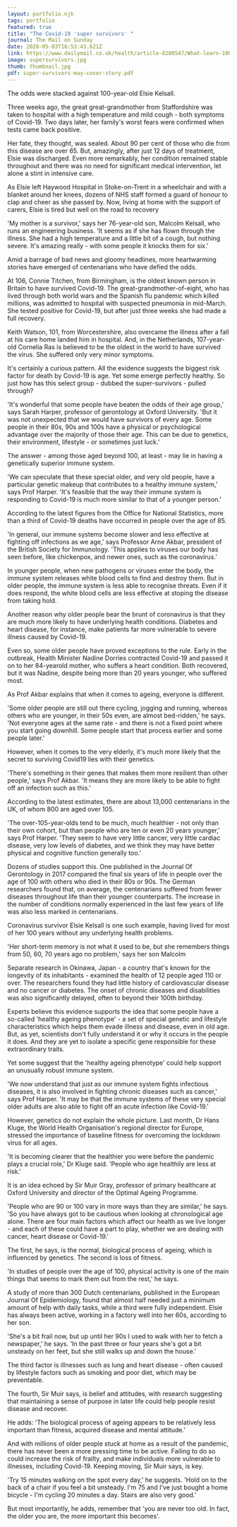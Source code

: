 ```yaml
---
layout: portfolio.njk
tags: portfolio
featured: true
title: "The Covid-19 'super survivors' "
journal: The Mail on Sunday
date: 2020-05-03T16:53:43.621Z
link: https://www.dailymail.co.uk/health/article-8280547/What-learn-100-year-old-super-survivors-caught-coronavirus-lived.html
image: supersurvivors.jpg
thumb: thumbnail.jpg
pdf: super-survivors-may-cover-story.pdf
---
```

The odds were stacked against 100-year-old Elsie Kelsall. 

Three weeks ago, the great great-grandmother from Staffordshire was taken to hospital with a high temperature and mild cough - both symptoms of Covid-19. Two days later, her family's worst fears were confirmed when tests came back positive.

Her fate, they thought, was sealed. About 90 per cent of those who die from this disease are over 65. But, amazingly, after just 12 days of treatment, Elsie was discharged. Even more remarkably, her condition remained stable throughout and there was no need for significant medical intervention, let alone a stint in intensive care.

As Elsie left Haywood Hospital in Stoke-on-Trent in a wheelchair and with a blanket around her knees, dozens of NHS staff formed a guard of honour to clap and cheer as she passed by. Now, living at home with the support of carers, Elsie is tired but well on the road to recovery

'My mother is a survivor,' says her 76-year-old son, Malcolm Kelsall, who runs an engineering business. 'It seems as if she has flown through the illness. She had a high temperature and a little bit of a cough, but nothing severe. It's amazing really - with some people it knocks them for six.'

Amid a barrage of bad news and gloomy headlines, more heartwarming stories have emerged of centenarians who have defied the odds. 

At 106, Connie Titchen, from Birmingham, is the oldest known person in Britain to have survived Covid-19. The great-grandmother-of-eight, who has lived through both world wars and the Spanish flu pandemic which killed millions, was admitted to hospital with suspected pneumonia in mid-March. She tested positive for Covid-19, but after just three weeks she had made a full recovery.

Keith Watson, 101, from Worcestershire, also overcame the illness after a fall at his care home landed him in hospital. And, in the Netherlands, 107-year-old Cornelia Ras is believed to be the oldest in the world to have survived the virus. She suffered only very minor symptoms.

It's certainly a curious pattern. All the evidence suggests the biggest risk factor for death by Covid-19 is age. Yet some emerge perfectly healthy. So just how has this select group - dubbed the super-survivors - pulled through?

'It's wonderful that some people have beaten the odds of their age group,' says Sarah Harper, professor of gerontology at Oxford University. 'But it was not unexpected that we would have survivors of every age. Some people in their 80s, 90s and 100s have a physical or psychological advantage over the majority of those their age. This can be due to genetics, their environment, lifestyle - or sometimes just luck.'

The answer - among those aged beyond 100, at least - may lie in having a genetically superior immune system. 

'We can speculate that these special older, and very old people, have a particular genetic makeup that contributes to a healthy immune system,' says Prof Harper. 'It's feasible that the way their immune system is responding to Covid-19 is much more similar to that of a younger person.'

According to the latest figures from the Office for National Statistics, more than a third of Covid-19 deaths have occurred in people over the age of 85.

'In general, our immune systems become slower and less effective at fighting off infections as we age,' says Professor Arne Akbar, president of the British Society for Immunology. 'This applies to viruses our body has seen before, like chickenpox, and newer ones, such as the coronavirus.'

In younger people, when new pathogens or viruses enter the body, the immune system releases white blood cells to find and destroy them. But in older people, the immune system is less able to recognise threats. Even if it does respond, the white blood cells are less effective at stoping the disease from taking hold.

Another reason why older people bear the brunt of coronavirus is that they are much more likely to have underlying health conditions. Diabetes and heart disease, for instance, make patients far more vulnerable to severe illness caused by Covid-19.

Even so, some older people have proved exceptions to the rule. Early in the outbreak, Health Minister Nadine Dorries contracted Covid-19 and passed it on to her 84-yearold mother, who suffers a heart condition. Both recovered, but it was Nadine, despite being more than 20 years younger, who suffered most.

As Prof Akbar explains that when it comes to ageing, everyone is different. 

'Some older people are still out there cycling, jogging and running, whereas others who are younger, in their 50s even, are almost bed-ridden,' he says. 'Not everyone ages at the same rate - and there is not a fixed point where you start going downhill. Some people start that process earlier and some people later.'

However, when it comes to the very elderly, it's much more likely that the secret to surviving Covid19 lies with their genetics. 

'There's something in their genes that makes them more resilient than other people,' says Prof Akbar. 'It means they are more likely to be able to fight off an infection such as this.' 

According to the latest estimates, there are about 13,000 centenarians in the UK, of whom 800 are aged over 105.

'The over-105-year-olds tend to be much, much healthier - not only than their own cohort, but than people who are ten or even 20 years younger,' says Prof Harper. 'They seem to have very little cancer, very little cardiac disease, very low levels of diabetes, and we think they may have better physical and cognitive function generally too.' 

Dozens of studies support this. One published in the Journal Of Gerontology in 2017 compared the final six years of life in people over the age of 100 with others who died in their 80s or 90s. The German researchers found that, on average, the centenarians suffered from fewer diseases throughout life than their younger counterparts. The increase in the number of conditions normally experienced in the last few years of life was also less marked in centenarians.

Coronavirus survivor Elsie Kelsall is one such example, having lived for most of her 100 years without any underlying health problems. 

'Her short-term memory is not what it used to be, but she remembers things from 50, 60, 70 years ago no problem,' says her son Malcolm

Separate research in Okinawa, Japan - a country that's known for the longevity of its inhabitants - examined the health of 12 people aged 110 or over. The researchers found they had little history of cardiovascular disease and no cancer or diabetes. The onset of chronic diseases and disabilities was also significantly delayed, often to beyond their 100th birthday.

Experts believe this evidence supports the idea that some people have a so-called 'healthy ageing phenotype' - a set of special genetic and lifestyle characteristics which helps them evade illness and disease, even in old age. But, as yet, scientists don't fully understand it or why it occurs in the people it does. And they are yet to isolate a specific gene responsible for these extraordinary traits. 

Yet some suggest that the 'healthy ageing phenotype' could help support an unusually robust immune system.

'We now understand that just as our immune system fights infectious diseases, it is also involved in fighting chronic diseases such as cancer,' says Prof Harper. 'It may be that the immune systems of these very special older adults are also able to fight off an acute infection like Covid-19.' 

However, genetics do not explain the whole picture. Last month, Dr Hans Kluge, the World Health Organisation's regional director for Europe, stressed the importance of baseline fitness for overcoming the lockdown virus for all ages. 

'It is becoming clearer that the healthier you were before the pandemic plays a crucial role,' Dr Kluge said. 'People who age healthily are less at risk.' 

It is an idea echoed by Sir Muir Gray, professor of primary healthcare at Oxford University and director of the Optimal Ageing Programme.

'People who are 90 or 100 vary in more ways than they are similar,' he says. 'So you have always got to be cautious when looking at chronological age alone. There are four main factors which affect our health as we live longer - and each of these could have a part to play, whether we are dealing with cancer, heart disease or Covid-19.' 

The first, he says, is the normal, biological process of ageing, which is influenced by genetics. The second is loss of fitness.

'In studies of people over the age of 100, physical activity is one of the main things that seems to mark them out from the rest,' he says.

A study of more than 300 Dutch centenarians, published in the European Journal Of Epidemiology, found that almost half needed just a minimum amount of help with daily tasks, while a third were fully independent. Elsie has always been active, working in a factory well into her 60s, according to her son.

'She's a bit frail now, but up until her 90s I used to walk with her to fetch a newspaper,' he says. 'In the past three or four years she's got a bit unsteady on her feet, but she still walks up and down the house.' 

The third factor is illnesses such as lung and heart disease - often caused by lifestyle factors such as smoking and poor diet, which may be preventable.

The fourth, Sir Muir says, is belief and attitudes, with research suggesting that maintaining a sense of purpose in later life could help people resist disease and recover. 

He adds: 'The biological process of ageing appears to be relatively less important than fitness, acquired disease and mental attitude.' 

And with millions of older people stuck at home as a result of the pandemic, there has never been a more pressing time to be active. Failing to do so could increase the risk of frailty, and make individuals more vulnerable to illnesses, including Covid-19. Keeping moving, Sir Muir says, is key.

'Try 15 minutes walking on the spot every day,' he suggests. 'Hold on to the back of a chair if you feel a bit unsteady. I'm 75 and I've just bought a home bicycle - I'm cycling 20 minutes a day. Stairs are also very good.' 

But most importantly, he adds, remember that 'you are never too old. In fact, the older you are, the more important this becomes'.